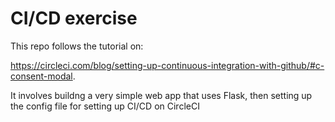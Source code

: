 # CI/CD exercise

This repo follows the tutorial on: 

https://circleci.com/blog/setting-up-continuous-integration-with-github/#c-consent-modal. 

It involves buildng a very simple web app that uses Flask, then setting up the config file for setting up CI/CD on CircleCI
